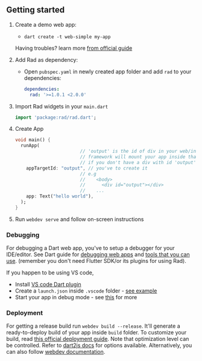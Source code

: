 ## Getting started

1. Create a demo web app:
    - `dart create -t web-simple my-app`
  
    Having troubles? learn more [from official guide](https://dart.dev/tutorials/web/get-started)
    
2. Add Rad as dependency:
    - Open `pubspec.yaml` in newly created app folder and add `rad` to your dependencies:
      ```yaml
      dependencies:
        rad: '>=1.0.1 <2.0.0'
      ```

3. Import Rad widgets in your `main.dart`
    ```dart
    import 'package:rad/rad.dart';
    ```

3. Create App
    ```dart
    void main() {
      runApp(
                            // 'output' is the id of div in your web/index.html
                            // framework will mount your app inside that div
                            // if you don't have a div with id 'output' in web/index.html, 
        appTargetId: "output", // you've to create it
                            // e.g
                            //    <body>
                            //      <div id="output"></div> 
                            //    ...
        app: Text("hello world"),
      );
    }
    ```

3. Run `webdev serve` and follow on-screen instructions

### Debugging

For debugging a Dart web app, you've to setup a debugger for your IDE/editor. See Dart guide for [debugging web apps](https://dart.dev/web/debugging) and [tools that you can use](https://dart.dev/tools#general-purpose-tools). (remember you don't need Flutter SDK/or its plugins for using Rad).

If you happen to be using VS code,

- Install [VS code Dart plugin](https://marketplace.visualstudio.com/items?itemName=Dart-Code.dart-code)
- Create a `launch.json` inside `.vscode` folder - [see example](https://github.com/erlage/rad/raw/main/example/vscode/launch.json)
- Start your app in debug mode - see [this](https://code.visualstudio.com/docs/editor/debugging) for more

### Deployment

For getting a release build run `webdev build --release`. It'll generate a ready-to-deploy build of your app inside `build` folder. To customize your build, read [this official deployment guide](https://dart.dev/web/deployment). Note that optimization level can be controlled. Refer to [dart2js docs](https://dart.dev/tools/dart2js) for options available. Alternatively, you can also follow [webdev documentation](https://dart.dev/tools/webdev).